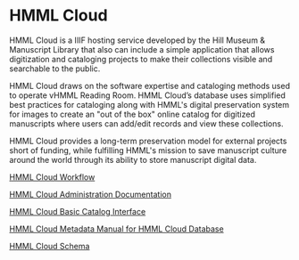 # HMML Cloud

HMML Cloud is a IIIF hosting service developed by the Hill Museum & Manuscript Library that also can include a simple application that allows digitization and cataloging projects to make their collections visible and searchable to the public.

HMML Cloud draws on the software expertise and cataloging methods used to operate vHMML Reading Room. HMML Cloud’s database uses simplified best practices for cataloging along with HMML's digital preservation system for images to create an "out of the box" online catalog for digitized manuscripts where users can add/edit records and view these collections.

HMML Cloud provides a long-term preservation model for external projects short of funding, while fulfilling HMML's mission to save manuscript culture around the world through its ability to store manuscript digital data.

[HMML Cloud Workflow](https://docs.google.com/document/d/1CsJVxMbgWm0E0CKODf2xZt28-46Y4_nCLaxbaK7vxcM/edit?usp=sharing)

[HMML Cloud Administration Documentation](https://docs.google.com/document/d/1-zzk85K7sI5NJ3Md3huOLjO1KLbsDMHIQ5J82Q1cois/edit?usp=sharing)

[HMML Cloud Basic Catalog Interface](https://docs.google.com/document/d/1HdtdAUoWXllseKsg4UkKrOa2jdqDmrbnJNQZ4sDuunw/edit?usp=sharing)

[HMML Cloud Metadata Manual for HMML Cloud Database](https://docs.google.com/document/d/15DyU4pfApaxksr6xMGQdUZms36bzlDPae51QaplloRA/edit?usp=sharing)

[HMML Cloud Schema](https://docs.google.com/spreadsheets/d/11rG-2eRj99do-Oe5A6V-a73eNcb6bNSi68gONsZJPXo/edit?usp=sharing)
